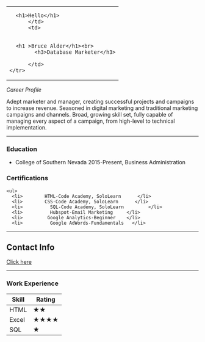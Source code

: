 <!DOCTYPE html>
<html lang="en" dir="ltr">

<head>
  <meta charset="utf-8">
  <title>Bruce Alder's Resume</title>
</head>

<body>
  <table>
    <tr>
      <td>

      <h1>Hello</h1>
          </td>
          <td>


      <h1 >Bruce Alder</h1><br>
            <h3>Database Marketer</h3>
        
          </td>
    </tr>
  </table>

  <p><em>Career Profile</em></p>
  <p>Adept marketer and manager, creating successful projects and campaigns to increase revenue. Seasoned in digital marketing and traditional marketing campaigns and channels. Broad, growing skill set, fully capable of managing every aspect of a campaign, from high-level to technical implementation.
  </p>
  <hr>
  <h3>Education</h3>
  <ul>
    <li>College of Southern Nevada 2015-Present, Business Administration</li>
  </ul>
    <h3>Certifications</h3>

    <ul>
      <li>        HTML-Code Academy, SoloLearn      </li>
      <li>        CSS-Code Academy, SoloLearn      </li>
      <li>          SQL-Code Academy, SoloLearn         </li>
      <li>          Hubspot-Email Marketing     </li>
      <li>         Google Analytics-Beginner    </li>
      <li>          Google AdWords-Fundamentals   </li>
</ul>

<hr>
  <h2>Contact Info</h2>
  <a href="contact-me.html">Click here</a>
<hr>
  <h3>Work Experience</h3>
  <table cellspacing="10">
    <thead>
      <tr>
        <th>Skill</th>
        <th>Rating</th>
      </tr>
    </thead>
    <tr>
      <td>HTML</td>
      <td>&bigstar;&bigstar;</td>
    </tr>
    <tr>
      <td>Excel</td>
      <td>&bigstar;&bigstar;&bigstar;&bigstar;
</td>
    </tr>
    <tr>
      <td>SQL</td>
      <td>&bigstar;</td>
    </tr>
  </table>
</body>

</html>

